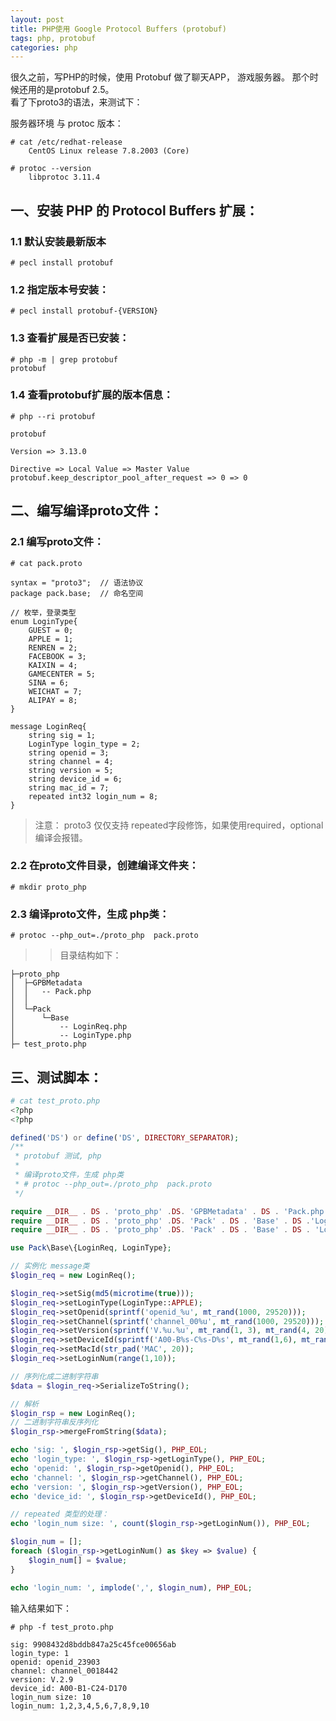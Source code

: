 ```yaml
---
layout: post
title: PHP使用 Google Protocol Buffers (protobuf)
tags: php, protobuf
categories: php
---
```


很久之前，写PHP的时候，使用 Protobuf 做了聊天APP， 游戏服务器。 那个时候还用的是protobuf 2.5。  
看了下proto3的语法，来测试下：

服务器环境 与 protoc 版本：
```shell
# cat /etc/redhat-release 
    CentOS Linux release 7.8.2003 (Core)

# protoc --version
    libprotoc 3.11.4
```


## 一、安装 PHP 的  Protocol Buffers 扩展：

### 1.1 默认安装最新版本
```shell
# pecl install protobuf
```
### 1.2 指定版本号安装：
```shell
# pecl install protobuf-{VERSION}
```
### 1.3 查看扩展是否已安装：
```shell
# php -m | grep protobuf
protobuf
```
### 1.4 查看protobuf扩展的版本信息：
```shell
# php --ri protobuf

protobuf

Version => 3.13.0

Directive => Local Value => Master Value
protobuf.keep_descriptor_pool_after_request => 0 => 0
```

## 二、编写编译proto文件：

### 2.1 编写proto文件：
```shell
# cat pack.proto

syntax = "proto3";  // 语法协议
package pack.base;  // 命名空间

// 枚举，登录类型
enum LoginType{
    GUEST = 0;
    APPLE = 1;
    RENREN = 2;
    FACEBOOK = 3;
    KAIXIN = 4;
    GAMECENTER = 5;
    SINA = 6;
    WEICHAT = 7;
    ALIPAY = 8;
}

message LoginReq{
    string sig = 1;
    LoginType login_type = 2;
    string openid = 3;
    string channel = 4;
    string version = 5;
    string device_id = 6;
    string mac_id = 7;
    repeated int32 login_num = 8;
}
```
> 注意： proto3 仅仅支持 repeated字段修饰，如果使用required，optional编译会报错。

### 2.2 在proto文件目录，创建编译文件夹：
```shell
# mkdir proto_php
```

### 2.3 编译proto文件，生成 php类：
```shell
# protoc --php_out=./proto_php  pack.proto
```
>> 目录结构如下：
```shell
├─proto_php
│  ├─GPBMetadata
│  │   -- Pack.php
│  │
│  └─Pack
│      └─Base
│          -- LoginReq.php
│          -- LoginType.php
├─ test_proto.php
```

## 三、测试脚本：

```php
# cat test_proto.php
<?php
<?php

defined('DS') or define('DS', DIRECTORY_SEPARATOR);
/**
 * protobuf 测试, php
 * 
 * 编译proto文件，生成 php类
 * # protoc --php_out=./proto_php  pack.proto
 */

require __DIR__ . DS . 'proto_php' .DS. 'GPBMetadata' . DS . 'Pack.php';
require __DIR__ . DS . 'proto_php' .DS. 'Pack' . DS . 'Base' . DS .'LoginReq.php';
require __DIR__ . DS . 'proto_php' .DS. 'Pack' . DS . 'Base' . DS . 'LoginType.php';

use Pack\Base\{LoginReq, LoginType};

// 实例化 message类
$login_req = new LoginReq();

$login_req->setSig(md5(microtime(true)));
$login_req->setLoginType(LoginType::APPLE);
$login_req->setOpenid(sprintf('openid_%u', mt_rand(1000, 29520)));
$login_req->setChannel(sprintf('channel_00%u', mt_rand(1000, 29520)));
$login_req->setVersion(sprintf('V.%u.%u', mt_rand(1, 3), mt_rand(4, 20)));
$login_req->setDeviceId(sprintf('A00-B%s-C%s-D%s', mt_rand(1,6), mt_rand(8,70), mt_rand(100,237)));
$login_req->setMacId(str_pad('MAC', 20));
$login_req->setLoginNum(range(1,10));

// 序列化成二进制字符串
$data = $login_req->SerializeToString();

// 解析
$login_rsp = new LoginReq();
// 二进制字符串反序列化
$login_rsp->mergeFromString($data);

echo 'sig: ', $login_rsp->getSig(), PHP_EOL;
echo 'login_type: ', $login_rsp->getLoginType(), PHP_EOL;
echo 'openid: ', $login_rsp->getOpenid(), PHP_EOL;
echo 'channel: ', $login_rsp->getChannel(), PHP_EOL;
echo 'version: ', $login_rsp->getVersion(), PHP_EOL;
echo 'device_id: ', $login_rsp->getDeviceId(), PHP_EOL;

// repeated 类型的处理：
echo 'login_num size: ', count($login_rsp->getLoginNum()), PHP_EOL;

$login_num = [];
foreach ($login_rsp->getLoginNum() as $key => $value) {
    $login_num[] = $value;
}

echo 'login_num: ', implode(',', $login_num), PHP_EOL;
```

输入结果如下：
```shell
# php -f test_proto.php

sig: 9908432d8bddb847a25c45fce00656ab
login_type: 1
openid: openid_23903
channel: channel_0018442
version: V.2.9
device_id: A00-B1-C24-D170
login_num size: 10
login_num: 1,2,3,4,5,6,7,8,9,10
```
